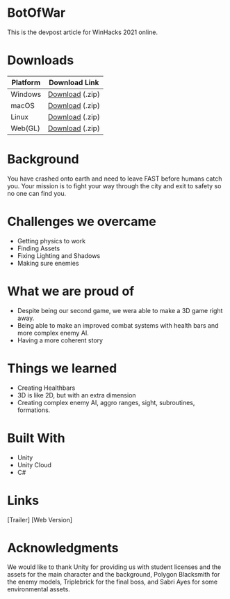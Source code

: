 # BotOfWar
This is the devpost article for WinHacks 2021 online.
# Downloads
|Platform| Download Link |
|-|--|
|Windows| [Download](https://WSDC.Tech/dl/CallOfCorgi.V1.0-Windows.zip) (.zip) |
|macOS  | [Download](https://WSDC.Tech/dl/CallOfCorgi.V1.0-macOS.zip) (.zip) |
|Linux|[Download](https://WSDC.Tech/dl/CallOfCorgi.V1.0-Linux.zip) (.zip)|
|Web(GL)|[Download](https://WSDC.Tech/dl/CallOfCorgi.V1.0-WebGL.zip) (.zip)|
# Background
You have crashed onto earth and need to leave FAST before humans catch you. Your mission is to fight your way through the city and exit to safety so no one can find you.

# Challenges we overcame
* Getting physics to work
* Finding Assets
* Fixing Lighting and Shadows
* Making sure enemies

# What we are proud of
* Despite being our second game, we wera able to make a 3D game right away.
* Being able to make an improved combat systems with health bars and more complex enemy AI.
* Having a more coherent story

# Things we learned
* Creating Healthbars
* 3D is like 2D, but with an extra dimension
* Creating complex enemy AI, aggro ranges, sight, subroutines, formations.

# Built With
* Unity
* Unity Cloud
* C#

# Links
[Trailer]
[Web Version]

# Acknowledgments
We would like to thank Unity for providing us with student licenses and the assets for the main character and the background, Polygon Blacksmith for the enemy models, Triplebrick for the final boss, and Sabri Ayes for some environmental assets.
